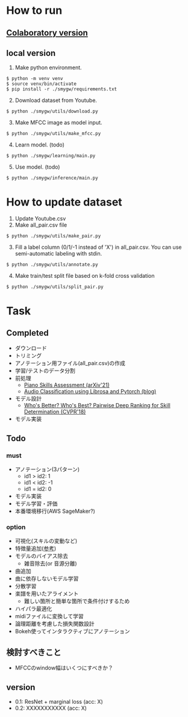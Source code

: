 # How to run
## [Colaboratory version](https://colab.research.google.com/drive/1CDboBGtF6i3MOdFJEbY6IBdowrJfEsj_?usp=sharing)
## local version
1. Make python environment.
```
$ python -m venv venv
$ source venv/bin/activate
$ pip install -r ./smygw/requirements.txt
```
2. Download dataset from Youtube.
```
$ python ./smygw/utils/download.py
```
3. Make MFCC image as model input.
```
$ python ./smygw/utils/make_mfcc.py
```
4. Learn model. (todo)
```
$ python ./smygw/learning/main.py
```
5. Use model. (todo)
```
$ python ./smygw/inference/main.py
```
# How to update dataset
1. Update Youtube.csv
2. Make all_pair.csv file
```
$ python ./smygw/utils/make_pair.py
```
3. Fill a label column (0/1/-1 instead of 'X') in all_pair.csv. You can use semi-automatic labeling with stdin.
```
$ python ./smygw/utils/annotate.py
```
4. Make train/test split file based on k-fold cross validation
```
$ python ./smygw/utils/split_pair.py
```

# Task
## Completed
- ダウンロード
- トリミング
- アノテーション用ファイル(all_pair.csv)の作成
- 学習/テストのデータ分割
- 前処理
    - [Piano Skills Assessment (arXiv'21)](https://arxiv.org/abs/2101.04884)
    - [Audio Classification using Librosa and Pytorch (blog)](https://medium.com/@hasithsura/audio-classification-d37a82d6715)
- モデル設計
    - [Who's Better? Who's Best? Pairwise Deep Ranking for Skill Determination (CVPR'18)](https://arxiv.org/abs/1703.09913)
- モデル実装

## Todo
### must
- アノテーション(3パターン)
    - id1 > id2: 1
    - id1 < id2: -1
    - id1 = id2: 0
- モデル実装
- モデル学習・評価
- 本番環境移行(AWS SageMaker?)
### option
- 可視化(スキルの変動など)
- 特徴量追加([参考](https://qiita.com/__Attsun__/items/e033d689c336315435b3))
- モデルのバイアス除去
    - 雑音除去(or 音源分離)
- 曲追加
- 曲に依存しないモデル学習
- 分散学習
- 楽譜を用いたアライメント
    - 難しい箇所と簡単な箇所で条件付けするため
- ハイパラ最適化
- midiファイルに変換して学習
- 論理距離を考慮した損失関数設計
- Bokeh使ってインタラクティブにアノテーション

## 検討すべきこと
- MFCCのwindow幅はいくつにすべきか？

## version
- 0.1: ResNet + marginal loss (acc: X)
- 0.2: XXXXXXXXXXX (acc: X)